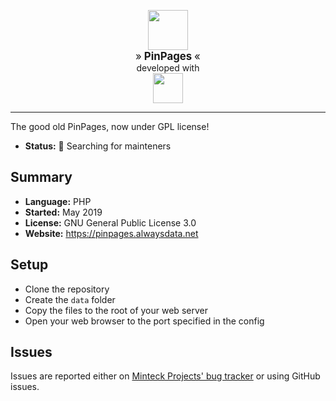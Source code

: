 <p align="center">
  <img src="https://user-images.githubusercontent.com/46352972/116788089-07fa3d80-aaa8-11eb-8ccd-2ade99d7087a.png" width="64px" /><br>
  <big>»<b> PinPages </b>«</big>
  <br>developed with<br>
  <img src="https://user-images.githubusercontent.com/46352972/116787753-4b53ac80-aaa6-11eb-87a8-7f560a67d6d9.png" width="48px">
</p>

----

The good old PinPages, now under GPL license! 

<!-- * **Status:** 💻 Actively maintained -->
<!-- * **Status:** 🕑 Extended maintenance -->
* **Status:** 🔴 Searching for mainteners
<!-- * **Status:** 🚫 Archived, **DO NOT USE IN PRODUCTION** -->

## Summary
* **Language:** PHP
* **Started:** May 2019
* **License:** GNU General Public License 3.0
* **Website:** https://pinpages.alwaysdata.net

## Setup
* Clone the repository
* Create the `data` folder
* Copy the files to the root of your web server
* Open your web browser to the port specified in the config

## Issues
Issues are reported either on [Minteck Projects' bug tracker](https://mpbugger.alwaysdata.net) or using GitHub issues.
